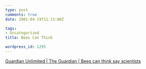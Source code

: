 ```yaml
---
type: post
comments: true
date: 2001-04-19T11:13:00Z

tags:
- Uncategorized
title: Bees Can Think

wordpress_id: 1295
---
```


[Guardian Unlimited | The Guardian | Bees can think say scientists](http://www.guardian.co.uk/uk_news/story/0,3604,474807,00.html)
